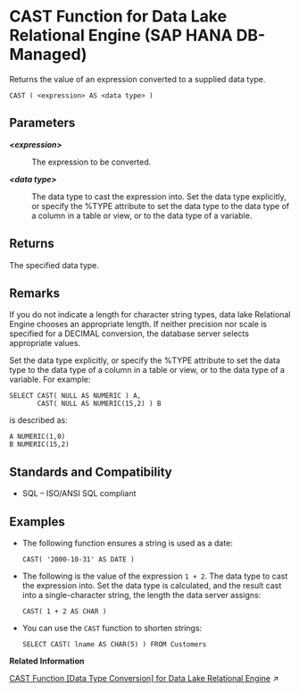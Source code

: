 <!-- loio4a2c75bbed1d4b399e51f704ee7d35dc -->

# CAST Function for Data Lake Relational Engine \(SAP HANA DB-Managed\)

Returns the value of an expression converted to a supplied data type.



```
CAST ( <expression> AS <data type> )
```



<a name="loio4a2c75bbed1d4b399e51f704ee7d35dc__section_bg2_v5l_srb"/>

## Parameters


<dl>
<dt><b>

*<expression\>*

</b></dt>
<dd>

The expression to be converted.



</dd><dt><b>

*<data type\>*

</b></dt>
<dd>

The data type to cast the expression into. Set the data type explicitly, or specify the %TYPE attribute to set the data type to the data type of a column in a table or view, or to the data type of a variable.



</dd>
</dl>



<a name="loio4a2c75bbed1d4b399e51f704ee7d35dc__section_bgr_v5l_srb"/>

## Returns

The specified data type.



<a name="loio4a2c75bbed1d4b399e51f704ee7d35dc__section_fmn_w5l_srb"/>

## Remarks

If you do not indicate a length for character string types, data lake Relational Engine chooses an appropriate length. If neither precision nor scale is specified for a DECIMAL conversion, the database server selects appropriate values.

Set the data type explicitly, or specify the %TYPE attribute to set the data type to the data type of a column in a table or view, or to the data type of a variable. For example:

```
SELECT CAST( NULL AS NUMERIC ) A,
       CAST( NULL AS NUMERIC(15,2) ) B
```

is described as:

```
A NUMERIC(1,0)
B NUMERIC(15,2)
```



<a name="loio4a2c75bbed1d4b399e51f704ee7d35dc__section_jb1_x5l_srb"/>

## Standards and Compatibility

-   SQL – ISO/ANSI SQL compliant



<a name="loio4a2c75bbed1d4b399e51f704ee7d35dc__section_uqv_qfj_wrb"/>

## Examples

-   The following function ensures a string is used as a date:

    ```
    CAST( '2000-10-31' AS DATE )
    ```

-   The following is the value of the expression `1 + 2`. The data type to cast the expression into. Set the data type is calculated, and the result cast into a single-character string, the length the data server assigns:

    ```
    CAST( 1 + 2 AS CHAR )
    ```

-   You can use the `CAST` function to shorten strings:

    ```
    SELECT CAST( lname AS CHAR(5) ) FROM Customers
    ```


**Related Information**  


[CAST Function [Data Type Conversion] for Data Lake Relational Engine](https://help.sap.com/viewer/19b3964099384f178ad08f2d348232a9/2023_1_QRC/en-US/a53996d784f21015a34086a244c40db1.html "Returns the value of an expression converted to a supplied data type.") :arrow_upper_right:

